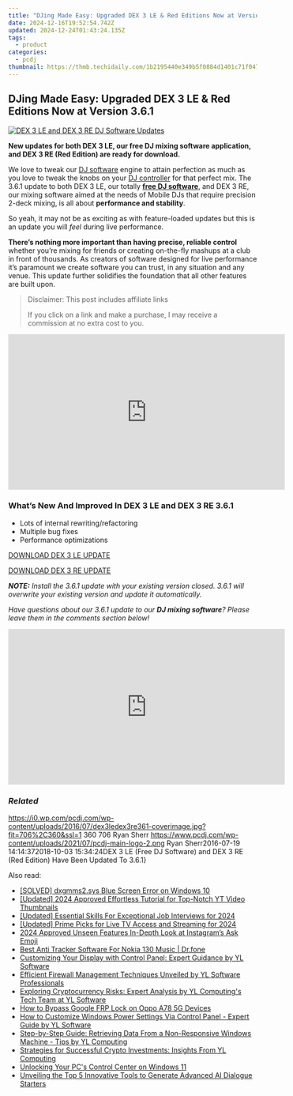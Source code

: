 ```yaml
---
title: "DJing Made Easy: Upgraded DEX 3 LE & Red Editions Now at Version 3.6.1"
date: 2024-12-16T19:52:54.742Z
updated: 2024-12-24T01:43:24.135Z
tags:
  - product
categories:
  - pcdj
thumbnail: https://thmb.techidaily.com/1b2195440e349b5f0884d1401c71f047053f6f52811a1360983fce9511380f91.jpg
---
```


## DJing Made Easy: Upgraded DEX 3 LE & Red Editions Now at Version 3.6.1

[![DEX 3 LE and DEX 3 RE DJ Software Updates](https://i0.wp.com/pcdj.com/wp-content/uploads/2016/07/dex3ledex3re361-coverimage.jpg?resize=706%2C321&ssl=1)](https://i0.wp.com/pcdj.com/wp-content/uploads/2016/07/dex3ledex3re361-coverimage.jpg?fit=706%2C360&ssl=1 "DEX 3 LE and DEX 3 RE DJ software Updates")

**New updates for both DEX 3 LE, our free DJ mixing software application, and DEX 3 RE (Red Edition) are ready for download.**

We love to tweak our [DJ software](https://tools.techidaily.com/pcdj/products/) engine to attain perfection as much as you love to tweak the knobs on your [DJ controller](https://tools.techidaily.com/pcdj/products/) for that perfect mix. The 3.6.1 update to both DEX 3 LE, our totally **[free DJ software](https://tools.techidaily.com/pcdj/products/)**, and DEX 3 RE, our mixing software aimed at the needs of Mobile DJs that require precision 2-deck mixing, is all about **performance and stability**.

So yeah, it may not be as exciting as with feature-loaded updates but this is an update you will _feel_ during live performance.

**There’s nothing more important than having precise, reliable control** whether you’re mixing for friends or creating on-the-fly mashups at a club in front of thousands. As creators of software designed for live performance it’s paramount we create software you can trust, in any situation and any venue. This update further solidifies the foundation that all other features are built upon.

>  Disclaimer: This post includes affiliate links
>
>  If you click on a link and make a purchase, I may receive a commission at no extra cost to you.
>

<!-- affiliate ads begin -->
<iframe width="560" height="315" src="https://www.youtube.com/embed/ZblaBc-v2vs?si=CKW1gJwXQT2vZJYo" title="YouTube video player" frameborder="0" allow="accelerometer; autoplay; clipboard-write; encrypted-media; gyroscope; picture-in-picture; web-share" referrerpolicy="strict-origin-when-cross-origin" allowfullscreen></iframe>
<!-- affiliate ads end -->

### What’s New And Improved In DEX 3 LE and DEX 3 RE 3.6.1

* Lots of internal rewriting/refactoring
* Multiple bug fixes
* Performance optimizations

[DOWNLOAD DEX 3 LE UPDATE](https://tools.techidaily.com/pcdj/products/)

[DOWNLOAD DEX 3 RE UPDATE](https://tools.techidaily.com/pcdj/products/)

_**NOTE:** Install the 3.6.1 update with your existing version closed. 3.6.1 will overwrite your existing version and update it automatically._

_Have questions about our 3.6.1 update to our **DJ mixing software**? Please leave them in the comments section below!_

<!-- affiliate ads begin -->
<iframe width="560" height="315" src="https://www.youtube.com/embed/2ipTu54inBo?si=gRegjvtVq5gm_PHo" title="YouTube video player" frameborder="0" allow="accelerometer; autoplay; clipboard-write; encrypted-media; gyroscope; picture-in-picture; web-share" referrerpolicy="strict-origin-when-cross-origin" allowfullscreen></iframe>
<!-- affiliate ads end -->

### _Related_

https://i0.wp.com/pcdj.com/wp-content/uploads/2016/07/dex3ledex3re361-coverimage.jpg?fit=706%2C360&ssl=1 360 706 Ryan Sherr https://www.pcdj.com/wp-content/uploads/2021/07/pcdj-main-logo-2.png Ryan Sherr2016-07-19 14:14:372018-10-03 15:34:24DEX 3 LE (Free DJ Software) and DEX 3 RE (Red Edition) Have Been Updated To 3.6.1}

<ins class="adsbygoogle"
     style="display:block"
     data-ad-format="autorelaxed"
     data-ad-client="ca-pub-7571918770474297"
     data-ad-slot="1223367746"></ins>

<ins class="adsbygoogle"
     style="display:block"
     data-ad-client="ca-pub-7571918770474297"
     data-ad-slot="8358498916"
     data-ad-format="auto"
     data-full-width-responsive="true"></ins>

<span class="atpl-alsoreadstyle">Also read:</span>
<div><ul>
<li><a href="https://blue-screen-error.techidaily.com/solved-dxgmms2sys-blue-screen-error-on-windows-10/"><u>[SOLVED] dxgmms2.sys Blue Screen Error on Windows 10</u></a></li>
<li><a href="https://facebook-record-videos.techidaily.com/updated-2024-approved-effortless-tutorial-for-top-notch-yt-video-thumbnails/"><u>[Updated] 2024 Approved Effortless Tutorial for Top-Notch YT Video Thumbnails</u></a></li>
<li><a href="https://fox-helps.techidaily.com/updated-essential-skills-for-exceptional-job-interviews-for-2024/"><u>[Updated] Essential Skills For Exceptional Job Interviews for 2024</u></a></li>
<li><a href="https://fox-helps.techidaily.com/updated-prime-picks-for-live-tv-access-and-streaming-for-2024/"><u>[Updated] Prime Picks for Live TV Access and Streaming for 2024</u></a></li>
<li><a href="https://instagram-clips.techidaily.com/2024-approved-unseen-features-in-depth-look-at-instagrams-ask-emoji/"><u>2024 Approved Unseen Features In-Depth Look at Instagram’s Ask Emoji</u></a></li>
<li><a href="https://android-location-track.techidaily.com/best-anti-tracker-software-for-nokia-130-music-drfone-by-drfone-virtual-android/"><u>Best Anti Tracker Software For Nokia 130 Music | Dr.fone</u></a></li>
<li><a href="https://win-cloud.techidaily.com/customizing-your-display-with-control-panel-expert-guidance-by-yl-software/"><u>Customizing Your Display with Control Panel: Expert Guidance by YL Software</u></a></li>
<li><a href="https://win-cloud.techidaily.com/efficient-firewall-management-techniques-unveiled-by-yl-software-professionals/"><u>Efficient Firewall Management Techniques Unveiled by YL Software Professionals</u></a></li>
<li><a href="https://win-cloud.techidaily.com/exploring-cryptocurrency-risks-expert-analysis-by-yl-computings-tech-team-at-yl-software/"><u>Exploring Cryptocurrency Risks: Expert Analysis by YL Computing's Tech Team at YL Software</u></a></li>
<li><a href="https://android-frp.techidaily.com/how-to-bypass-google-frp-lock-on-oppo-a78-5g-devices-by-drfone-android/"><u>How to Bypass Google FRP Lock on Oppo A78 5G Devices</u></a></li>
<li><a href="https://win-cloud.techidaily.com/how-to-customize-windows-power-settings-via-control-panel-expert-guide-by-yl-software/"><u>How to Customize Windows Power Settings Via Control Panel - Expert Guide by YL Software</u></a></li>
<li><a href="https://win-cloud.techidaily.com/step-by-step-guide-retrieving-data-from-a-non-responsive-windows-machine-tips-by-yl-computing/"><u>Step-by-Step Guide: Retrieving Data From a Non-Responsive Windows Machine - Tips by YL Computing</u></a></li>
<li><a href="https://win-cloud.techidaily.com/strategies-for-successful-crypto-investments-insights-from-yl-computing/"><u>Strategies for Successful Crypto Investments: Insights From YL Computing</u></a></li>
<li><a href="https://win11.techidaily.com/unlocking-your-pcs-control-center-on-windows-11/"><u>Unlocking Your PC's Control Center on Windows 11</u></a></li>
<li><a href="https://tech-hub.techidaily.com/unveiling-the-top-5-innovative-tools-to-generate-advanced-ai-dialogue-starters/"><u>Unveiling the Top 5 Innovative Tools to Generate Advanced AI Dialogue Starters</u></a></li>
</ul></div>

